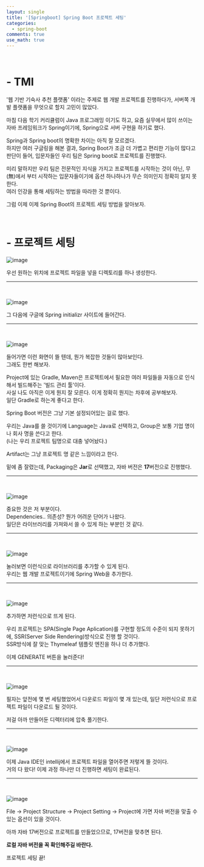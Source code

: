 ```yaml
---
layout: single
title: '[Springboot] Spring Boot 프로젝트 세팅'
categories:
  - spring-boot
comments: true
use_math: true
---
```


<br>

# - TMI

'웹 기반 기숙사 추천 플랫폼' 이라는 주제로 웹 개발 프로젝트를 진행하다가, 서버쪽 개발 플랫폼을 무엇으로 할지 고민이 많았다.  

마침 다음 학기 커리큘럼이 Java 프로그래밍 이기도 하고, 요즘 실무에서 많이 쓰이는 자바 프레임워크가 Spring이기에, Spring으로 서버 구현을 하기로 했다.

Spring과 Spring boot의 명확한 차이는 아직 잘 모르겠다.  
하지만 여러 구글링을 해본 결과, Spring Boot가 조금 더 가볍고 편리한 기능이 많다고 판단이 들어, 입문자들인 우리 팀은 Spring boot로 프로젝트를 진행했다.  

미리 말하지만 우리 팀은 전문적인 지식을 가지고 프로젝트를 시작하는 것이 아닌, 무(無)에서 부터 시작하는 입문자들이기에 옵션 하나하나가 무슨 의미인지 정확히 알지 못한다.  
여러 인강을 통해 세팅하는 방법을 따라한 것 뿐이다.

그럼 이제 이제 Spring Boot의 프로젝트 세팅 방법을 알아보자.

<br>

# - 프로젝트 세팅

![image](https://github.com/lgwqwer/lgwqwer.github.io/assets/129755540/fcfee482-9013-4587-ba5e-0f81866a6d2e)

우선 원하는 위치에 프로젝트 파일을 넣을 디렉토리를 하나 생성한다.
<hr>
<br>

![image](https://github.com/lgwqwer/lgwqwer.github.io/assets/129755540/ce9228ed-d5f0-412d-8ba2-30a316c92487)

그 다음에 구글에 Spring initializr 사이트에 들어간다.

<hr>
<br>

![image](https://github.com/lgwqwer/lgwqwer.github.io/assets/129755540/d39df875-bdf1-4316-b8a2-ad8fb129eb16)

들어가면 이런 화면이 뜰 텐데, 뭔가 복잡한 것들이 많아보인다.  
그래도 한번 해보자.

Project에 있는 Gradle, Maven은 프로젝트에서 필요한 여러 파일들을 자동으로 인식해서 빌드해주는 '빌드 관리 툴'이다.  
사실 나도 아직은 이게 뭔지 잘 모른다. 이게 정확히 뭔지는 차후에 공부해보자.  
일단 Gradle로 하는게 좋다고 한다.

Spring Boot 버전은 그냥 기본 설정되어있는 걸로 했다.

우리는 Java를 쓸 것이기에 Language는 Java로 선택하고,
Group은 보통 기업 명이나 회사 명을 쓴다고 한다.  
(나는 우리 프로젝트 팀명으로 대충 넣어놨다.)

Artifact는 그냥 프로젝트 명 같은 느낌이라고 한다.

밑에 좀 잘렸는데, Packaging은 **Jar**로 선택했고, 자바 버전은 **17**버전으로 진행했다. 
<hr>
<br>

![image](https://github.com/lgwqwer/lgwqwer.github.io/assets/129755540/cf0a608f-086b-4ced-a7a4-0611c9afa445)

중요한 것은 저 부분이다.  
Dependencies.. 의존성? 뭔가 어려운 단어가 나왔다.  
일단은 라이브러리를 가져와서 쓸 수 있게 하는 부분인 것 같다. 

<hr>
<br>

![image](https://github.com/lgwqwer/lgwqwer.github.io/assets/129755540/e3fdc5f7-cdbe-43dc-99ab-dce696a7c09f)

눌러보면 이런식으로 라이브러리를 추가할 수 있게 된다.  
우리는 웹 개발 프로젝트이기에 Spring Web을 추가한다.  

<hr>
<br>

![image](https://github.com/lgwqwer/lgwqwer.github.io/assets/129755540/a8ff776b-5143-4eeb-831c-2acba6d22f2b)

추가하면 저런식으로 뜨게 된다.  

우리 프로젝트는 SPA(Single Page Aplication)를 구현할 정도의 수준이 되지 못하기에, SSR(Server Side Rendering)방식으로 진행 할 것이다.  
SSR방식에 잘 맞는 Thymeleaf 템플릿 엔진을 하나 더 추가했다.  

이제 GENERATE 버튼을 눌러준다!

<hr>
<br>

![image](https://github.com/lgwqwer/lgwqwer.github.io/assets/129755540/e34ecfd1-14c5-4c64-b7db-f1978f6c5c98)

필자는 앞전에 몇 번 세팅했었어서 다운로드 파일이 몇 개 있는데, 일단 저런식으로 프로젝트 파일이 다운로드 될 것이다.

저걸 아까 만들어둔 디렉터리에 압축 풀기한다.

<hr>
<br>

![image](https://github.com/lgwqwer/lgwqwer.github.io/assets/129755540/b5e27dd7-c076-41af-bf08-586e23e15a72)


이제 Java IDE인 intellij에서 프로젝트 파일을 열어주면 저렇게 뜰 것이다.  
거의 다 왔다! 이제 과정 하나만 더 진행하면 세팅이 완료된다. 

<hr>
<br>

![image](https://github.com/lgwqwer/lgwqwer.github.io/assets/129755540/c0fbcfa6-1796-445e-9442-75a6c8f9aa78)


File -> Project Structure -> Project Setting -> Project에 가면 자바 버전을 맞출 수 있는 옵션이 있을 것이다.  

아까 자바 17버전으로 프로젝트를 만들었으므로, 17버전을 맞추면 된다.  

**로컬 자바 버전을 꼭 확인해주길 바란다.**

프로젝트 세팅 끝!


